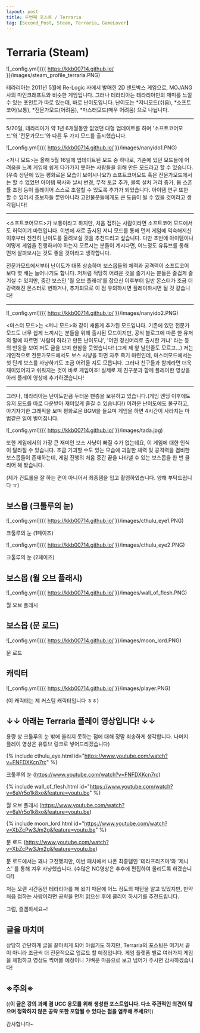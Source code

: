 ```yaml
---
layout: post
title: 두번째 포스트 / Terraria
tag: [Second_Post, Steam, Terraria, GameLover]
---
```


# Terraria (Steam)

![_config.yml]({{ https://kkb00714.github.io/ }}/images/steam_profile_terraria.PNG)

테라리아는 2011년 5월에 Re-Logic 사에서 발매한 2D 샌드박스 게임으로, MOJANG사의 마인크래프트와 비슷한 게임입니다.
그러나 테라리아는 테라리아만의 재미를 느낄 수 있는 포인트가 따로 있는데, 바로 난이도입니다. 
난이도는 *저니모드(쉬움), *소프트코어(보통), *전문가모드(어려움), *마스터모드(매우 어려움) 으로 나뉩니다.

***
5/20일, 테라리아가 약 1년 6개월동안 없었던 대형 업데이트를 하며 '소프트코어모드'와 '전문가모드'와 다른 두 가지 모드를 출시했습니다.


![_config.yml]({{ https://kkb00714.github.io/ }}/images/nanyido1.PNG)

<저니 모드>는 올해 5월 16일에 업데이트된 모드 중 하나로, 기존에 있던 모드들에 어려움을 느껴 게임에 쉽게 다가가지 못하는 사람들을 위해 만든
모드라고 할 수 있습니다. (우측 상단에 있는 평화로운 모습이 보이시나요?) 소프트코어모드 혹은 전문가모드에서는 할 수 없었던 아이템 복사와 날씨 변경, 무적 토글 추가, 블록 설치 거리 증가, 몹 스폰률 조정 등이 플레이어 스스로 조절할 수 있도록 추가가 되었습니다. 아이템 연구 또한 할 수 있어서 초보자들 뿐만아니라 고인물분들에게도 큰 도움이 될 수 있을 것이라고 생각됩니다! 

***

<소프트코어모드>가 보통이라고 하지만, 처음 접하는 사람이라면 소프트코어 모드에서도 허덕이기 마련입니다. 이번에 새로 출시된 저니 모드를 통해 먼저 게임에 익숙해지신 이후부터 천천히 난이도를 올려보실 것을 추천드리고 싶습니다. 다만 초반에 아이템이나 어떻게 게임을 진행하셔야 하는지 모르시는 분들이 계시다면, 어느정도 유튜브를 통해 먼저 살펴보시는 것도 좋을 것이라고 생각합니다.


전문가모드에서부터 난이도가 대폭 상승하며 보스몹들의 체력과 공격력이 소프트코어보다 몇 배는 늘어나기도 합니다. 저처럼 적당히 어려운 것을 즐기시는 분들은 즐겁게 즐기실 수 있지만, 중간 보스인 '월 오브 플래쉬'를 잡으신 이후부터 일반 몬스터가 조금 더 강력해진 몬스터로 변하거나, 추가되므로 이 점 유의하시면 플레이하시면 될 것 같습니다!

***
 
![_config.yml]({{ https://kkb00714.github.io/ }}/images/nanyido2.PNG)

 <마스터 모드>는 <저니 모드>와 같이 새롭게 추가된 모드입니다. 기존에 있던 전문가모드도 너무 쉽게 느끼시는 분들을 위해 출시된 모드이지만, 공식 블로그에 따른 한 유저의 말에 따르면 '사람이 하라고 만든 난이도냐', '어떤 정신머리로 출시한 거냐' 라는 등의 반응을 보여 저도 글을 보며 한참을 웃었습니다! (그게 제 앞 날인줄도 모르고...)
저는 개인적으로 전문가모드에서도 보스 사냥을 하면 자주 죽기 마련인데, 마스터모드에서는 첫 단계 보스를 사냥하기도 조금 어려울 지도 모릅니다. 
그러나 친구들과 함께라면 더욱 재미있어지고 쉬워지는 것이 바로 게임이죠! 실제로 제 친구분과 함께 플레이한 영상을 아래 플레이 영상에 추가하겠습니다!

***

그러나, 테라리아는 난이도만큼 두터운 팬층을 보유하고 있습니다.(게임 엔딩 이후에도 유저 모드를 따로 다운받아 재미있게 즐길 수 있습니다!)
어려운 난이도에도 불구하고, 아기자기한 그래픽을 보며 평화로운 BGM을 들으며 게임을 하면 4시간이 사라지는 마법같은 일이 벌어집니다. 

![_config.yml]({{ https://kkb00714.github.io/ }}/images/tada.jpg)

또한 게임에서의 가장 큰 재미인 보스 사냥이 빠질 수가 없는데요, 이 게임에 대한 인식이 달라질 수 있습니다. 
조금 기괴할 수도 있는 모습에 괴랄한 체력 및 공격력을 겸비한 보스몹들이 존재하는데, 
게임 진행의 처음 중간 끝을 나타낼 수 있는 보스몹을 한 번 클리어 해 봤습니다. 

(제가 컨트롤을 잘 하는 편이 아니어서 최종템을 입고 촬영하였습니다. 양해 부탁드립니다 ㅠ)

## 보스몹 (크툴루의 눈)

![_config.yml]({{ https://kkb00714.github.io/ }}/images/cthulu_eye1.PNG)

크툴루의 눈 (1페이즈)

![_config.yml]({{ https://kkb00714.github.io/ }}/images/cthulu_eye2.PNG)

크툴루의 눈 (2페이즈)

## 보스몹 (월 오브 플래시)

![_config.yml]({{ https://kkb00714.github.io/ }}/images/wall_of_flesh.PNG)

월 오브 플래시 

## 보스몹 (문 로드)

![_config.yml]({{ https://kkb00714.github.io/ }}/images/moon_lord.PNG)

문 로드

## 캐릭터 

![_config.yml]({{ https://kkb00714.github.io/ }}/images/player.PNG)

(이 캐릭터는 제 커스텀 캐릭터입니다 ㅎㅎ)


## ↓↓ 아래는 Terraria 플레이 영상입니다! ↓↓

용량 상 크툴루의 눈 밖에 올리지 못하는 점에 대해 정말 죄송하게 생각합니다. 나머지 플레이 영상은 유튜브 링크로 넣어드리겠습니다)

{% include cthulu_eye.html id="https://www.youtube.com/watch?v=FNFDXKcn7rc" %}  

크툴루의 눈 (https://www.youtube.com/watch?v=FNFDXKcn7rc)

{% include wall_of_flesh.html id="https://www.youtube.com/watch?v=6aVr5o1k8xo&feature=youtu.be" %}  

월 오브 플래시 (https://www.youtube.com/watch?v=6aVr5o1k8xo&feature=youtu.be)

{% include moon_lord.html id="https://www.youtube.com/watch?v=XbZcPw3Jm2g&feature=youtu.be" %}  

문 로드 (https://www.youtube.com/watch?v=XbZcPw3Jm2g&feature=youtu.be)


문 로드에서는 꽤나 고전했지만, 이번 패치에서 나온 최종템인 '테라프리즈마'와 '제니스' 를 통해 겨우 사냥했습니다.
(수많은 NG영상은 추후에 편집하여 올리도록 하겠습니다!)

저는 오랜 시간동안 테라리아를 해 왔기 때문에 어느 정도의 패턴을 알고 있었지만, 
만약 처음 접하는 사람이라면 공략을 먼저 읽으신 후에 클리어 하시기를 추천드립니다.

그럼, 즐겜하세요~!

## 글을 마치며
상당히 간단하게 글을 끝마치게 되어 아쉽기도 하지만, Terraria의 포스팅은 여기서 끝이 아니라 조금씩 더 전문적으로 업로드 할 예정입니다.
게임 플랫폼 별로 여러가지 게임을 체험하고 영상도 찍어볼 예정이니 가벼운 마음으로 보고 넘어가 주시면 감사하겠습니다!


## ※주의※
((__이 글은 강의 과제 겸 UCC 응모를 위해 생성한 포스트입니다. 
다소 주관적인 의견이 많으며 정확하지 않은 공략 또한 포함될 수 있다는 점을 염두해 주세요!__))

감사합니다~
